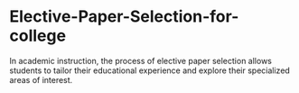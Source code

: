 # Elective-Paper-Selection-for-college
In academic instruction, the process of elective paper selection allows students to tailor their educational experience and explore their specialized areas of interest.
